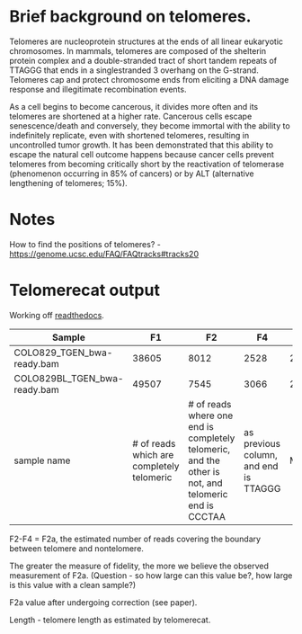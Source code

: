 # Brief background on telomeres.

Telomeres are nucleoprotein structures at the ends of all linear
eukaryotic chromosomes. In mammals, telomeres are composed
of the shelterin protein complex and a double-stranded
tract of short tandem repeats of TTAGGG that ends in a singlestranded
3 overhang on the G-strand. Telomeres cap and
protect chromosome ends from eliciting a DNA damage
response and illegitimate recombination events.

As a cell begins to become cancerous, it divides more often and its telomeres are shortened at a higher rate. Cancerous cells escape senescence/death and conversely, they become immortal with the ability to indefinitely replicate, even with shortened telomeres, resulting in uncontrolled tumor growth. It has been demonstrated that this ability to escape the natural cell outcome happens because cancer cells prevent telomeres from becoming critically short by the reactivation of telomerase (phenomenon occurring in 85% of cancers) or by ALT (alternative lengthening of telomeres; 15%).

# Notes

How to find the positions of telomeres? - https://genome.ucsc.edu/FAQ/FAQtracks#tracks20

# Telomerecat output

Working off [readthedocs](http://telomerecat.readthedocs.io/en/latest/understanding_output.html).


Sample|F1|F2|F4|Psi|Insert_mean|Insert_sd|Read_length|Initial_read_length|F2a|F2a_c|Length
------|--|--|--|---|-----------|---------|-----------|-------------------|---|-----|-------
COLO829_TGEN_bwa-ready.bam|38605|8012|2528|2.573|397.0|96.979|112|112|5484|5484|2403.0
COLO829BL_TGEN_bwa-ready.bam|49507|7545|3066|2.9960000000000004|346.0|84.266|112|112|4479|4479|2928.2
sample name | \# of reads which are completely telomeric | \# of reads where one end is completely telomeric, and the other is not, and telomeric end is CCCTAA | as previous column, and end is TTAGGG | Measure of fidelity | Insert size | SD of insert size | | | F2 - F4 

F2-F4 = F2a, the estimated number of reads covering the boundary between telomere and nontelomere.
 
The greater the measure of fidelity, the more we believe the observed measurement of F2a. (Question - so how large can this value be?, how large is this value with a clean sample?)
 
F2a value after undergoing correction (see paper).
 
Length - telomere length as estimated by telomerecat.
